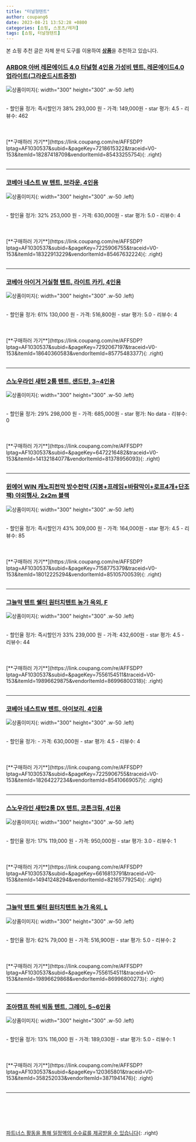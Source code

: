 ```yaml
---
title: "터널형텐트"
author: coupang6
date: 2023-08-21 13:52:28 +0800
categories: [쇼핑, 스포츠/레저]
tags: [쇼핑, 터널형텐트]
---
```


본 쇼핑 추천 글은 자체 분석 도구를 이용하여 [**상품**](https://link.coupang.com/a/bao1ui)을 추천하고 있습니다.

### [ARBOR 아버 레몬에이드 4.0 터널형 4인용 가성비 텐트, 레몬에이드4.0 업라이트(그라운드시트증정)](https://link.coupang.com/re/AFFSDP?lptag=AF1030537&subid=&pageKey=7218615322&traceid=V0-153&itemId=18287418709&vendorItemId=85433255754)

![상품이미지](https://thumbnail9.coupangcdn.com/thumbnails/remote/230x230ex/image/vendor_inventory/fbaf/c5add4b289082419c4724b97cb2442bf49c5ba2aa41f0e636f8417173297.jpg){: width="300" height="300" .w-50 .left}


<br>
- 할인율 정가: 즉시할인가 38%  293,000   원
- 가격: 149,000원
- star 평가: 4.5
- 리뷰수: 462
<br>
<br>
<br>
<br>
[**구매하러 가기**](https://link.coupang.com/re/AFFSDP?lptag=AF1030537&subid=&pageKey=7218615322&traceid=V0-153&itemId=18287418709&vendorItemId=85433255754){: .right}
<br>
<br>

---

### [코베아 네스트 W 텐트, 브라운, 4인용](https://link.coupang.com/re/AFFSDP?lptag=AF1030537&subid=&pageKey=7225906755&traceid=V0-153&itemId=18322913229&vendorItemId=85467632224)

![상품이미지](https://thumbnail10.coupangcdn.com/thumbnails/remote/230x230ex/image/retail/images/2023/03/27/18/5/d6c8d09f-3af0-4ee3-892f-fa710a68a33e.png){: width="300" height="300" .w-50 .left}


<br>
- 할인율 정가: 32%  253,000   원
- 가격: 630,000원
- star 평가: 5.0
- 리뷰수: 4
<br>
<br>
<br>
<br>
[**구매하러 가기**](https://link.coupang.com/re/AFFSDP?lptag=AF1030537&subid=&pageKey=7225906755&traceid=V0-153&itemId=18322913229&vendorItemId=85467632224){: .right}
<br>
<br>

---

### [코베아 아이거 거실형 텐트, 라이트 카키, 4인용](https://link.coupang.com/re/AFFSDP?lptag=AF1030537&subid=&pageKey=7292067197&traceid=V0-153&itemId=18640360583&vendorItemId=85775483377)

![상품이미지](https://thumbnail9.coupangcdn.com/thumbnails/remote/230x230ex/image/retail/images/2023/04/25/10/9/0bebfbf2-098f-4f32-ad1f-7f7e0eb85a51.JPG){: width="300" height="300" .w-50 .left}


<br>
- 할인율 정가: 61%  130,000   원
- 가격: 516,800원
- star 평가: 5.0
- 리뷰수: 4
<br>
<br>
<br>
<br>
[**구매하러 가기**](https://link.coupang.com/re/AFFSDP?lptag=AF1030537&subid=&pageKey=7292067197&traceid=V0-153&itemId=18640360583&vendorItemId=85775483377){: .right}
<br>
<br>

---

### [스노우라인 새턴 2룸 텐트, 샌드탄, 3~4인용](https://link.coupang.com/re/AFFSDP?lptag=AF1030537&subid=&pageKey=6472216482&traceid=V0-153&itemId=14132184077&vendorItemId=81378956093)

![상품이미지](https://thumbnail7.coupangcdn.com/thumbnails/remote/230x230ex/image/retail/images/1572490003984443-aea3232a-b1a7-4622-953c-8c636c827858.jpg){: width="300" height="300" .w-50 .left}


<br>
- 할인율 정가: 29%  298,000   원
- 가격: 685,000원
- star 평가: No data
- 리뷰수: 0
<br>
<br>
<br>
<br>
[**구매하러 가기**](https://link.coupang.com/re/AFFSDP?lptag=AF1030537&subid=&pageKey=6472216482&traceid=V0-153&itemId=14132184077&vendorItemId=81378956093){: .right}
<br>
<br>

---

### [윈에어 WIN 캐노피천막 방수천막 (지붕+프레임+바람막이+로프4개+단조팩) 야외행사, 2x2m 블랙](https://link.coupang.com/re/AFFSDP?lptag=AF1030537&subid=&pageKey=7158775379&traceid=V0-153&itemId=18012225294&vendorItemId=85105700539)

![상품이미지](https://thumbnail9.coupangcdn.com/thumbnails/remote/230x230ex/image/vendor_inventory/cd54/c47afd433ba3e1f5c2408c5c4e960c07bba6fb1ed59fff0deee66ec5cd79.jpg){: width="300" height="300" .w-50 .left}


<br>
- 할인율 정가: 즉시할인가 43%  309,000   원
- 가격: 164,000원
- star 평가: 4.5
- 리뷰수: 85
<br>
<br>
<br>
<br>
[**구매하러 가기**](https://link.coupang.com/re/AFFSDP?lptag=AF1030537&subid=&pageKey=7158775379&traceid=V0-153&itemId=18012225294&vendorItemId=85105700539){: .right}
<br>
<br>

---

### [그늘막 텐트 쉘터 원터치텐트 농가 옥외, F](https://link.coupang.com/re/AFFSDP?lptag=AF1030537&subid=&pageKey=7556154511&traceid=V0-153&itemId=19896629875&vendorItemId=86996800318)

![상품이미지](https://thumbnail8.coupangcdn.com/thumbnails/remote/230x230ex/image/vendor_inventory/a3a5/449ad2fd7175d733abddd85e1c9e6b9ab875bca37d2aed93527d257fd80e.jpg){: width="300" height="300" .w-50 .left}


<br>
- 할인율 정가: 즉시할인가 33%  239,000   원
- 가격: 432,600원
- star 평가: 4.5
- 리뷰수: 44
<br>
<br>
<br>
<br>
[**구매하러 가기**](https://link.coupang.com/re/AFFSDP?lptag=AF1030537&subid=&pageKey=7556154511&traceid=V0-153&itemId=19896629875&vendorItemId=86996800318){: .right}
<br>
<br>

---

### [코베아 네스트W 텐트, 아이보리, 4인용](https://link.coupang.com/re/AFFSDP?lptag=AF1030537&subid=&pageKey=7225906755&traceid=V0-153&itemId=18264227234&vendorItemId=85410669057)

![상품이미지](https://thumbnail9.coupangcdn.com/thumbnails/remote/230x230ex/image/retail/images/2023/03/21/18/3/04aa47d8-7857-46d1-a9c9-dab04c6ca3ff.png){: width="300" height="300" .w-50 .left}


<br>
- 할인율 정가: 
- 가격: 630,000원
- star 평가: 4.5
- 리뷰수: 4
<br>
<br>
<br>
<br>
[**구매하러 가기**](https://link.coupang.com/re/AFFSDP?lptag=AF1030537&subid=&pageKey=7225906755&traceid=V0-153&itemId=18264227234&vendorItemId=85410669057){: .right}
<br>
<br>

---

### [스노우라인 새턴2룸 DX 텐트, 코튼크림, 4인용](https://link.coupang.com/re/AFFSDP?lptag=AF1030537&subid=&pageKey=6616813791&traceid=V0-153&itemId=14941248294&vendorItemId=82165779254)

![상품이미지](https://thumbnail10.coupangcdn.com/thumbnails/remote/230x230ex/image/retail/images/476532041257080-6085cc66-c7cd-481f-8c17-75c70b5145ec.jpg){: width="300" height="300" .w-50 .left}


<br>
- 할인율 정가: 17%  119,000   원
- 가격: 950,000원
- star 평가: 3.0
- 리뷰수: 1
<br>
<br>
<br>
<br>
[**구매하러 가기**](https://link.coupang.com/re/AFFSDP?lptag=AF1030537&subid=&pageKey=6616813791&traceid=V0-153&itemId=14941248294&vendorItemId=82165779254){: .right}
<br>
<br>

---

### [그늘막 텐트 쉘터 원터치텐트 농가 옥외, L](https://link.coupang.com/re/AFFSDP?lptag=AF1030537&subid=&pageKey=7556154511&traceid=V0-153&itemId=19896629868&vendorItemId=86996800273)

![상품이미지](https://thumbnail8.coupangcdn.com/thumbnails/remote/230x230ex/image/vendor_inventory/32f6/f2f79faf7541dafaea24704f3fb399fb8291b2d4e6c0f72624583ae07fea.jpg){: width="300" height="300" .w-50 .left}


<br>
- 할인율 정가: 62%  79,000   원
- 가격: 516,900원
- star 평가: 5.0
- 리뷰수: 2
<br>
<br>
<br>
<br>
[**구매하러 가기**](https://link.coupang.com/re/AFFSDP?lptag=AF1030537&subid=&pageKey=7556154511&traceid=V0-153&itemId=19896629868&vendorItemId=86996800273){: .right}
<br>
<br>

---

### [조아캠프 하비 빅돔 텐트, 그레이, 5~6인용](https://link.coupang.com/re/AFFSDP?lptag=AF1030537&subid=&pageKey=120365801&traceid=V0-153&itemId=358252033&vendorItemId=3871941476)

![상품이미지](https://thumbnail8.coupangcdn.com/thumbnails/remote/230x230ex/image/retail/images/3494565949106668-3ea34059-0c2e-4ae4-8c44-18d34eb77011.jpg){: width="300" height="300" .w-50 .left}


<br>
- 할인율 정가: 13%  116,000   원
- 가격: 189,030원
- star 평가: 5.0
- 리뷰수: 1
<br>
<br>
<br>
<br>
[**구매하러 가기**](https://link.coupang.com/re/AFFSDP?lptag=AF1030537&subid=&pageKey=120365801&traceid=V0-153&itemId=358252033&vendorItemId=3871941476){: .right}
<br>
<br>

---
<br><br><br><br><br> [파트너스 활동을 통해 일정액의 수수료를 제공받을 수 있습니다](https://link.coupang.com/a/bao1ui){: .right}
